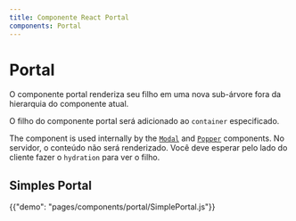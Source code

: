 ```yaml
---
title: Componente React Portal
components: Portal
---
```


# Portal

<p class="description">O componente portal renderiza seu filho em uma nova sub-árvore fora da hierarquia do componente atual.</p>

O filho do componente portal será adicionado ao `container` especificado.

The component is used internally by the [`Modal`](/components/modal/) and [`Popper`](/components/popper/) components. No servidor, o conteúdo não será renderizado. Você deve esperar pelo lado do cliente fazer o `hydration` para ver o filho.

## Simples Portal

{{"demo": "pages/components/portal/SimplePortal.js"}}